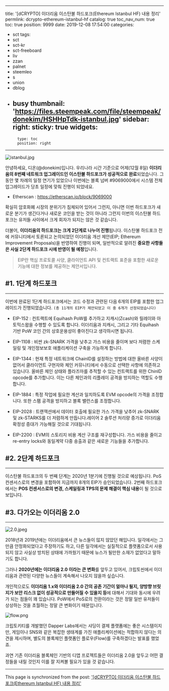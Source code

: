 
---
title: '[dCRYPTO] 이더리움 이스탄불 하드포크(Ethereum Istanbul HF) 내용 정리'
permlink: dcrypto-ethereum-istanbul-hf
catalog: true
toc_nav_num: true
toc: true
position: 9999
date: 2019-12-08 17:54:00
categories:
- sct
tags:
- sct
- sct-kr
- sct-freeboard
- liv
- zzan
- palnet
- steemleo
- s
- union
- dblog
- busy
thumbnail: 'https://files.steempeak.com/file/steempeak/donekim/HSHHpTdk-istanbul.jpg'
sidebar:
    right:
        sticky: true
widgets:
    -
        type: toc
        position: right
---


![istanbul.jpg](https://files.steempeak.com/file/steempeak/donekim/HSHHpTdk-istanbul.jpg)

안녕하세요, 디온(@donekim)입니다. 우리나라 시간 기준으로 어제(12월 8일) **이더리움의 8번째 네트워크 업그레이드인 이스탄불 하드포크가 성공적으로 완료**되었습니다. 그동안 몇 차례의 일정 연기가 있었으나 이번에는 블록 넘버 #9069000에서 시스템 전체 업그레이드가 당초 일정에 맞춰 진행이 되었네요.

- Etherscan : https://etherscan.io/block/9069000

확실히 암호화폐 시장의 분위기가 침체되어 있어서 그런지, 아니면 이번 하드포크가 새로운 분기가 생긴다거나 새로운 코인을 받는 것이 아니라 그런지 이번의 이스탄불 하드포크는 유저들 사이에서 크게 회자가 되지는 않은 것 같습니다.

더불어, **이더리움의 하드포크는 크게 2단계로 나누어 진행**됩니다. 이스탄불 하드포크 전에 커뮤니티에서 토론되고 논의되었던 이더리움 개선 제안(EIP; Ethereum Improvement Proposals)을 반영하여 진행이 되며, 일반적으로 알려진 **중요한 사항들은 사실 2단계 하드포크 시에 반영이 될 예정**입니다.

> EIP란 핵심 프로토콜 사양, 클라이언트 API 및 컨트랙트 표준을 포함한 새로운 기능에 대한 정보를 제공하는 제안서입니다.

## #1. 1단계 하드포크
---
이번에 완료된 1단계 하드포크에서는 코드 수정과 관련된 다음 6개의 EIP를 포함한 업그레이드가 진행되었습니다. `(총 11개의 EIP가 제안되었고 이 중 6개가 선정되었습니다)`

- EIP-152 : 컨트랙트에 Equihash PoW를 추가하고 지캐시(Zcash)와 릴레이와 아토믹스왑을 수행할 수 있도록 합니다. 이더리움과 지캐시, 그리고 기타 Equihash 기반 PoW 코인 간의 상호운용성이 좋아진다고 생각하시면 됩니다.

- EIP-1108 : 비싼 zk-SNARK 가격을 낮추고 가스 비용을 줄이며 보다 저렴한 스케일링 및 개인정보보호 애플리케이션 구축을 가능하게 합니다.

- EIP-1344 : 현재 특정 네트워크에 ChainID를 설정하는 방법에 대한 올바른 사양이 없어서 클라이언트 구현자와 체인 커뮤니티에서 수동으로 선택한 사항에 의존하고 있습니다. 올바른 체인 상태와 플라즈마를 추적할 수 있는 컨트랙트를 위한 ChinID opcode를 추가합니다. 이는 다른 체인과의 리플레이 공격을 방지하는 역할도 수행합니다. 

- EIP-1884 : 특정 작업에 필요한 계산과 일치하도록 EVM opcode의 가격을 조정합니다. 또한 스팸 공격을 방지하고 블록 밸런스를 조정합니다.

- EIP-2028 : 트랜잭션에서 데이터 호출에 필요한 가스 가격을 낮추어 zk-SNARK 및 zk-STARKS를 더 저렴하게 만듭니다.레이어 2 솔루션 처리량 증가로 이더리움 확정성 증대가 가능해질 것으로 기대됩니다.

- EIP-2200 : EVM의 스토리지 비용 계산 구조를 재구성합니다. 가스 비용을 줄이고 re-entry locks와 동일계약 다중 송출과 같은 새로운 기능들을 추가합니다.


## #2. 2단계 하드포크
---
이스탄불 하드포크의 두 번째 단계는 2020년 1분기에 진행될 것으로 예상됩니다. PoS 컨센서스로의 변경을 포함하여 지금까지 8개의 EIP가 승인되었습니다. 2번째 하드포크에서는 **POS 컨센서스로의 변경, 스케일링과 TPS의 문제 해결이 핵심 내용**이 될 것으로 보입니다.

## #3. 다가오는 이더리움 2.0
---
![2.0.jpeg](https://files.steempeak.com/file/steempeak/donekim/M20qBqX5-2.0.jpeg)

2018년과 2019년에는 이더리움에서 큰 뉴스들이 많지 않았던 해입니다. 일각에서는 그만큼 안정화되었다고 주장하기도 하고, 다른 일각에서는 실질적으로 플랫폼으로서 사용되지 않고 사실상 방치된 상태에 가까웠기 때문에 뉴스가 될만한 소재가 없었다고 말하기도 합니다.

그러나 **2020년에는 이더리움 2.0 이라는 큰 변화**를 앞두고 있어서, 크립토씬에서 이더리움과 관련된 다양한 뉴스들이 계속해서 나오지 않을까 싶습니다.

개인적으로도 **이더리움 1.x와 이더리움 2.0 간의 공존 기간이 얼마나 될지, 양방향 브릿지가 보안 리스크 없이 성공적으로 만들어질 수 있을지 등**에 대해서 기대와 동시에 우려가 되는 점들이 꽤 있습니다. PoW에서 PoS로의 전환이라는 것은 정말 일반 유저들이 상상하는 것을 초월하는 정말 큰 변화이기 때문입니다. 

![flow.png](https://cdn.steemitimages.com/DQma5VWUZJRsFhafruN6SJQ8SsczmbvysvK6Ew4McUkqNPy/flow.png)

크립토키티를 개발했던 Dapper Labs에서는 샤딩이 결제 플랫폼에는 좋은 시스템이지만, 게임이나 SNS와 같은 복잡한 생태계를 가진 애플리케이션에는 적합하지 않다는 의견을 제시하며, 별도의 블록체인 플랫폼인 플로우(Flow)를 구축하겠다는 발표를 했었죠.

과연 기존 이더리움 블록체인 기반의 디앱 프로젝트들은 이더리움 2.0을 앞두고 어떤 결정들을 내릴 것인지 이를 잘 지켜볼 필요가 있을 것 같습니다.

- - -

This page is synchronized from the post: ['[dCRYPTO] 이더리움 이스탄불 하드포크(Ethereum Istanbul HF) 내용 정리'](https://steemit.com/@donekim/dcrypto-ethereum-istanbul-hf)
